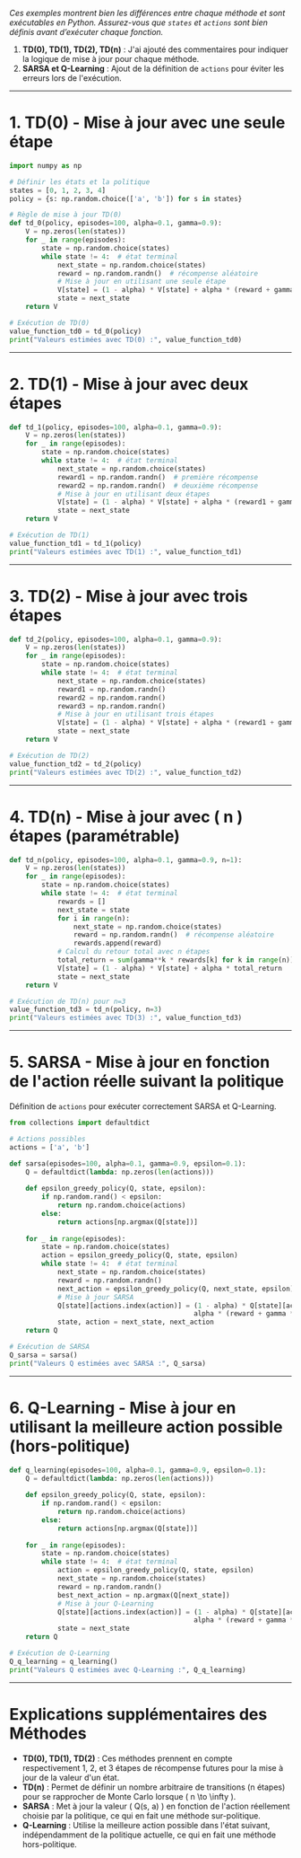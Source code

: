 
*Ces exemples montrent bien les différences entre chaque méthode et sont exécutables en Python. Assurez-vous que `states` et `actions` sont bien définis avant d’exécuter chaque fonction.*

1. **TD(0), TD(1), TD(2), TD(n)** : J'ai ajouté des commentaires pour indiquer la logique de mise à jour pour chaque méthode.
2. **SARSA et Q-Learning** : Ajout de la définition de `actions` pour éviter les erreurs lors de l'exécution.

-----------
# 1. TD(0) - Mise à jour avec une seule étape

```python
import numpy as np

# Définir les états et la politique
states = [0, 1, 2, 3, 4]
policy = {s: np.random.choice(['a', 'b']) for s in states}

# Règle de mise à jour TD(0)
def td_0(policy, episodes=100, alpha=0.1, gamma=0.9):
    V = np.zeros(len(states))
    for _ in range(episodes):
        state = np.random.choice(states)
        while state != 4:  # état terminal
            next_state = np.random.choice(states)
            reward = np.random.randn()  # récompense aléatoire
            # Mise à jour en utilisant une seule étape
            V[state] = (1 - alpha) * V[state] + alpha * (reward + gamma * V[next_state])
            state = next_state
    return V

# Exécution de TD(0)
value_function_td0 = td_0(policy)
print("Valeurs estimées avec TD(0) :", value_function_td0)
```

-----------
# 2. TD(1) - Mise à jour avec deux étapes

```python
def td_1(policy, episodes=100, alpha=0.1, gamma=0.9):
    V = np.zeros(len(states))
    for _ in range(episodes):
        state = np.random.choice(states)
        while state != 4:  # état terminal
            next_state = np.random.choice(states)
            reward1 = np.random.randn()  # première récompense
            reward2 = np.random.randn()  # deuxième récompense
            # Mise à jour en utilisant deux étapes
            V[state] = (1 - alpha) * V[state] + alpha * (reward1 + gamma * reward2 + gamma**2 * V[next_state])
            state = next_state
    return V

# Exécution de TD(1)
value_function_td1 = td_1(policy)
print("Valeurs estimées avec TD(1) :", value_function_td1)
```

-----------
# 3. TD(2) - Mise à jour avec trois étapes

```python
def td_2(policy, episodes=100, alpha=0.1, gamma=0.9):
    V = np.zeros(len(states))
    for _ in range(episodes):
        state = np.random.choice(states)
        while state != 4:  # état terminal
            next_state = np.random.choice(states)
            reward1 = np.random.randn()
            reward2 = np.random.randn()
            reward3 = np.random.randn()
            # Mise à jour en utilisant trois étapes
            V[state] = (1 - alpha) * V[state] + alpha * (reward1 + gamma * reward2 + gamma**2 * reward3 + gamma**3 * V[next_state])
            state = next_state
    return V

# Exécution de TD(2)
value_function_td2 = td_2(policy)
print("Valeurs estimées avec TD(2) :", value_function_td2)
```

-----------
# 4. TD(n) - Mise à jour avec \( n \) étapes (paramétrable)

```python
def td_n(policy, episodes=100, alpha=0.1, gamma=0.9, n=1):
    V = np.zeros(len(states))
    for _ in range(episodes):
        state = np.random.choice(states)
        while state != 4:  # état terminal
            rewards = []
            next_state = state
            for i in range(n):
                next_state = np.random.choice(states)
                reward = np.random.randn()  # récompense aléatoire
                rewards.append(reward)
            # Calcul du retour total avec n étapes
            total_return = sum(gamma**k * rewards[k] for k in range(n)) + gamma**n * V[next_state]
            V[state] = (1 - alpha) * V[state] + alpha * total_return
            state = next_state
    return V

# Exécution de TD(n) pour n=3
value_function_td3 = td_n(policy, n=3)
print("Valeurs estimées avec TD(3) :", value_function_td3)
```

-----------
# 5. SARSA - Mise à jour en fonction de l'action réelle suivant la politique

Définition de `actions` pour exécuter correctement SARSA et Q-Learning.

```python
from collections import defaultdict

# Actions possibles
actions = ['a', 'b']

def sarsa(episodes=100, alpha=0.1, gamma=0.9, epsilon=0.1):
    Q = defaultdict(lambda: np.zeros(len(actions)))
    
    def epsilon_greedy_policy(Q, state, epsilon):
        if np.random.rand() < epsilon:
            return np.random.choice(actions)
        else:
            return actions[np.argmax(Q[state])]
    
    for _ in range(episodes):
        state = np.random.choice(states)
        action = epsilon_greedy_policy(Q, state, epsilon)
        while state != 4:  # état terminal
            next_state = np.random.choice(states)
            reward = np.random.randn()
            next_action = epsilon_greedy_policy(Q, next_state, epsilon)
            # Mise à jour SARSA
            Q[state][actions.index(action)] = (1 - alpha) * Q[state][actions.index(action)] + \
                                              alpha * (reward + gamma * Q[next_state][actions.index(next_action)])
            state, action = next_state, next_action
    return Q

# Exécution de SARSA
Q_sarsa = sarsa()
print("Valeurs Q estimées avec SARSA :", Q_sarsa)
```


-----------
# 6. Q-Learning - Mise à jour en utilisant la meilleure action possible (hors-politique)

```python
def q_learning(episodes=100, alpha=0.1, gamma=0.9, epsilon=0.1):
    Q = defaultdict(lambda: np.zeros(len(actions)))
    
    def epsilon_greedy_policy(Q, state, epsilon):
        if np.random.rand() < epsilon:
            return np.random.choice(actions)
        else:
            return actions[np.argmax(Q[state])]
    
    for _ in range(episodes):
        state = np.random.choice(states)
        while state != 4:  # état terminal
            action = epsilon_greedy_policy(Q, state, epsilon)
            next_state = np.random.choice(states)
            reward = np.random.randn()
            best_next_action = np.argmax(Q[next_state])
            # Mise à jour Q-Learning
            Q[state][actions.index(action)] = (1 - alpha) * Q[state][actions.index(action)] + \
                                              alpha * (reward + gamma * Q[next_state][best_next_action])
            state = next_state
    return Q

# Exécution de Q-Learning
Q_q_learning = q_learning()
print("Valeurs Q estimées avec Q-Learning :", Q_q_learning)
```

-----------
# Explications supplémentaires des Méthodes

- **TD(0), TD(1), TD(2)** : Ces méthodes prennent en compte respectivement 1, 2, et 3 étapes de récompense futures pour la mise à jour de la valeur d'un état.
- **TD(n)** : Permet de définir un nombre arbitraire de transitions (n étapes) pour se rapprocher de Monte Carlo lorsque \( n \to \infty \).
- **SARSA** : Met à jour la valeur \( Q(s, a) \) en fonction de l'action réellement choisie par la politique, ce qui en fait une méthode sur-politique.
- **Q-Learning** : Utilise la meilleure action possible dans l'état suivant, indépendamment de la politique actuelle, ce qui en fait une méthode hors-politique.

